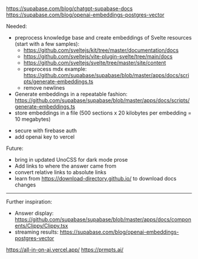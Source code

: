 https://supabase.com/blog/chatgpt-supabase-docs
https://supabase.com/blog/openai-embeddings-postgres-vector

Needed:
- preprocess knowledge base and create embeddings of Svelte resources (start with a few samples): 
    - https://github.com/sveltejs/kit/tree/master/documentation/docs 
    - https://github.com/sveltejs/vite-plugin-svelte/tree/main/docs
    - https://github.com/sveltejs/svelte/tree/master/site/content
   - preprocess mdx example: https://github.com/supabase/supabase/blob/master/apps/docs/scripts/generate-embeddings.ts
   - remove newlines
- Generate embeddings in a repeatable fashion: https://github.com/supabase/supabase/blob/master/apps/docs/scripts/generate-embeddings.ts
- store embeddings in a file (500 sections x 20 kilobytes per embedding =
10 megabytes)
<!-- - DONE: get embedding for user query -->
<!-- - perform a similarity search against my pre-processed embeddings -->
<!-- - Send these embedding along with query at end of prompt to openai to get answer -->
<!-- - show answer in markdown -->
- secure with firebase auth
- add openai key to vercel

Future:
- bring in updated UnoCSS for dark mode prose
- Add links to where the answer came from
- convert relative links to absolute links
- learn from https://download-directory.github.io/ to download docs changes

----
Further inspiration:

- Answer display: https://github.com/supabase/supabase/blob/master/apps/docs/components/Clippy/Clippy.tsx
- streaming results: https://supabase.com/blog/openai-embeddings-postgres-vector

https://all-in-on-ai.vercel.app/
https://prmpts.ai/